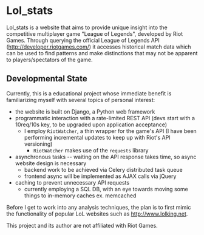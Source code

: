 # Lol_stats
Lol_stats is a website that aims to provide unique insight into the competitive multiplayer game "League of Legends", developed by Riot Games.
Through querying the official League of Legends API (http://developer.riotgames.com/) it accesses historical match data which can be used to find patterns and make distinctions that may not be apparent to players/spectators of the game.

## Developmental State
Currently, this is a educational project whose immediate benefit is familiarizing myself with several topics of personal interest:
- the website is built on Django, a Python web framework
- programmatic interaction with a rate-limited REST API (devs start with a 10req/10s key, to be upgraded upon application acceptance)
    + I employ `RiotWatcher`, a thin wrapper for the game's API (I have been performing incremental updates to keep up with Riot's API versioning)
        * `RiotWatcher` makes use of the `requests` library
- asynchronous tasks -- waiting on the API response takes time, so async website design is necessary
    + backend work to be achieved via Celery distributed task queue
    + frontend async will be implemented as AJAX calls via jQuery
- caching to prevent unnecessary API requests
    + currently employing a SQL DB, with an eye towards moving some things to in-memory caches ex. memcached

Before I get to work into any analysis techniques, the plan is to first mimic the functionality of popular LoL websites such as http://www.lolking.net.

This project and its author are not affiliated with Riot Games.